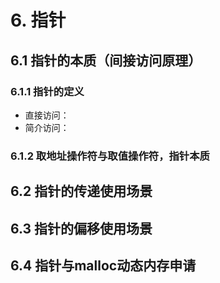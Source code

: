 # 6. 指针

## 6.1 指针的本质（间接访问原理）

### 6.1.1 指针的定义

* 直接访问：
* 简介访问：

### 6.1.2 取地址操作符与取值操作符，指针本质


## 6.2 指针的传递使用场景



## 6.3 指针的偏移使用场景



## 6.4 指针与malloc动态内存申请


